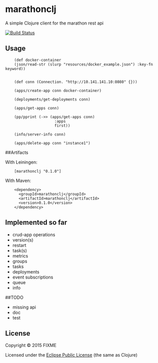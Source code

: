 # marathonclj

A simple Clojure client for the marathon rest api

[![Build Status](https://travis-ci.org/codemomentum/marathonclj.png)](https://travis-ci.org/codemomentum/marathonclj.png)

## Usage


        (def docker-container
        (json/read-str (slurp "resources/docker_example.json") :key-fn keyword))


        (def conn (Connection. "http://10.141.141.10:8080" {}))

        (apps/create-app conn docker-container)

        (deployments/get-deployments conn)

        (apps/get-apps conn)

        (pp/pprint (->> (apps/get-apps conn)
                          :apps
                          first))

        (info/server-info conn)

        (apps/delete-app conn "instance1")

##Artifacts


With Leiningen:

        [marathonclj "0.1.0"]

With Maven:

        <dependency>
          <groupId>marathonclj</groupId>
          <artifactId>marathonclj</artifactId>
          <version>0.1.0</version>
        </dependency>


## Implemented so far

+ crud-app operations
+ version(s)
+ restart
+ task(s)
+ metrics
+ groups
+ tasks
+ deployments
+ event subscriptions
+ queue
+ info

##TODO
+ missing api
+ doc
+ test


## License

Copyright © 2015 FIXME

Licensed under the [Eclipse Public License](http://www.eclipse.org/legal/epl-v10.html) (the same as Clojure)
